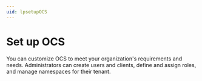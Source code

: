 ```yaml
---
uid: lpsetupOCS
---
```


# Set up OCS

You can customize OCS to meet your organization's requirements and needs. Administrators can create users and clients, define and assign roles, and manage namespaces for their tenant. 

<!--- No edits from me here, Joyce. I added this comment so we tracked the file in the PR for the other reviewers. EZ --->
